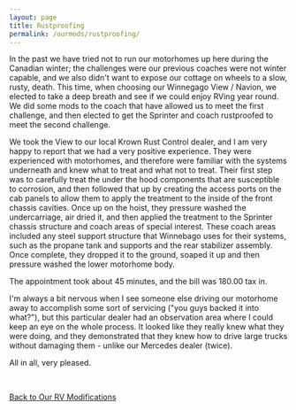 ```yaml
---
layout: page
title: Rustproofing
permalink: /ourmods/rustproofing/
---
```


In the past we have tried not to run our motorhomes up here during the Canadian winter; the challenges were our previous coaches were not winter capable, and we also didn't want to expose our cottage on wheels to a slow, rusty, death.  This time, when choosing our Winnegago View / Navion, we elected to take a deep breath and see if we could enjoy RVing year round.  We did some mods to the coach that have allowed us to meet the first challenge, and then elected to get the Sprinter and coach rustproofed to meet the second challenge.

We took the View to our local Krown Rust Control dealer, and I am very happy to report that we had a very positive experience.  They were experienced with motorhomes, and therefore were familiar with the systems underneath and knew what to treat and what not to treat.  Their first step was to carefully treat the under the hood components that are susceptible to corrosion, and then followed that up by creating the access ports on the cab panels to allow them to apply the treatment to the inside of the front chassis cavities.  Once up on the hoist, they pressure washed the undercarriage, air dried it, and then applied the treatment to the Sprinter chassis structure and coach areas of special interest.  These coach areas included any steel support structure that Winnebago uses for their systems, such as the propane tank and supports and the rear stabilizer assembly.  Once complete, they dropped it to the ground, soaped it up and then pressure washed the lower motorhome body.

The appointment took about 45 minutes, and the bill was 180.00 tax in.

I'm always a bit nervous when I see someone else driving our motorhome away to accomplish some sort of servicing ("you guys backed it into what?"), but this particular dealer had an observation area where I could keep an eye on the whole process.  It looked like they really knew what they were doing, and they demonstrated that they knew how to drive large trucks without damaging them - unlike our Mercedes dealer (twice).

All in all, very pleased.

<br>

[Back to Our RV Modifications](/ourmods/)

